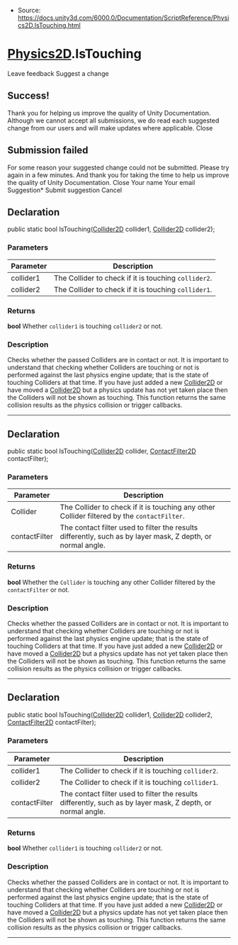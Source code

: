 * Source: https://docs.unity3d.com/6000.0/Documentation/ScriptReference/Physics2D.IsTouching.html

#  [Physics2D](https://docs.unity3d.com/6000.0/Documentation/ScriptReference/Physics2D.html).IsTouching
Leave feedback
Suggest a change
## Success!
Thank you for helping us improve the quality of Unity Documentation. Although we cannot accept all submissions, we do read each suggested change from our users and will make updates where applicable.
Close
## Submission failed
For some reason your suggested change could not be submitted. Please <a>try again</a> in a few minutes. And thank you for taking the time to help us improve the quality of Unity Documentation.
Close
Your name Your email Suggestion* Submit suggestion
Cancel
## Declaration
public static bool IsTouching([Collider2D](https://docs.unity3d.com/6000.0/Documentation/ScriptReference/Collider2D.html) collider1, [Collider2D](https://docs.unity3d.com/6000.0/Documentation/ScriptReference/Collider2D.html) collider2); 
### Parameters
Parameter | Description  
---|---  
collider1 | The Collider to check if it is touching `collider2`.  
collider2 | The Collider to check if it is touching `collider1`.  
### Returns
**bool** Whether `collider1` is touching `collider2` or not. 
### Description
Checks whether the passed Colliders are in contact or not.
It is important to understand that checking whether Colliders are touching or not is performed against the last physics engine update; that is the state of touching Colliders at that time. If you have just added a new [Collider2D](https://docs.unity3d.com/6000.0/Documentation/ScriptReference/Collider2D.html) or have moved a [Collider2D](https://docs.unity3d.com/6000.0/Documentation/ScriptReference/Collider2D.html) but a physics update has not yet taken place then the Colliders will not be shown as touching. This function returns the same collision results as the physics collision or trigger callbacks.
* * *
## Declaration
public static bool IsTouching([Collider2D](https://docs.unity3d.com/6000.0/Documentation/ScriptReference/Collider2D.html) collider, [ContactFilter2D](https://docs.unity3d.com/6000.0/Documentation/ScriptReference/ContactFilter2D.html) contactFilter); 
### Parameters
Parameter | Description  
---|---  
Collider | The Collider to check if it is touching any other Collider filtered by the `contactFilter`.  
contactFilter | The contact filter used to filter the results differently, such as by layer mask, Z depth, or normal angle.  
### Returns
**bool** Whether the `Collider` is touching any other Collider filtered by the `contactFilter` or not. 
### Description
Checks whether the passed Colliders are in contact or not.
It is important to understand that checking whether Colliders are touching or not is performed against the last physics engine update; that is the state of touching Colliders at that time. If you have just added a new [Collider2D](https://docs.unity3d.com/6000.0/Documentation/ScriptReference/Collider2D.html) or have moved a [Collider2D](https://docs.unity3d.com/6000.0/Documentation/ScriptReference/Collider2D.html) but a physics update has not yet taken place then the Colliders will not be shown as touching. This function returns the same collision results as the physics collision or trigger callbacks.
* * *
## Declaration
public static bool IsTouching([Collider2D](https://docs.unity3d.com/6000.0/Documentation/ScriptReference/Collider2D.html) collider1, [Collider2D](https://docs.unity3d.com/6000.0/Documentation/ScriptReference/Collider2D.html) collider2, [ContactFilter2D](https://docs.unity3d.com/6000.0/Documentation/ScriptReference/ContactFilter2D.html) contactFilter); 
### Parameters
Parameter | Description  
---|---  
collider1 | The Collider to check if it is touching `collider2`.  
collider2 | The Collider to check if it is touching `collider1`.  
contactFilter | The contact filter used to filter the results differently, such as by layer mask, Z depth, or normal angle.  
### Returns
**bool** Whether `collider1` is touching `collider2` or not. 
### Description
Checks whether the passed Colliders are in contact or not.
It is important to understand that checking whether Colliders are touching or not is performed against the last physics engine update; that is the state of touching Colliders at that time. If you have just added a new [Collider2D](https://docs.unity3d.com/6000.0/Documentation/ScriptReference/Collider2D.html) or have moved a [Collider2D](https://docs.unity3d.com/6000.0/Documentation/ScriptReference/Collider2D.html) but a physics update has not yet taken place then the Colliders will not be shown as touching. This function returns the same collision results as the physics collision or trigger callbacks.
* * *

